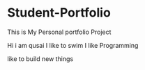 # Student-Portfolio

This is My Personal portfolio Project 

Hi i am qusai I like to swim I like Programming

like to build new things 
